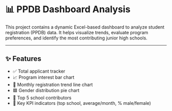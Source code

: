 # 📊 PPDB Dashboard Analysis

This project contains a dynamic Excel-based dashboard to analyze student registration (PPDB) data. It helps visualize trends, evaluate program preferences, and identify the most contributing junior high schools.

---

## ✨ Features

- ✅ Total applicant tracker
- 📈 Program interest bar chart
- 📅 Monthly registration trend line chart
- 🟦 Gender distribution pie chart
- 🏫 Top 5 school contributors
- 📌 Key KPI indicators (top school, average/month, % male/female)
